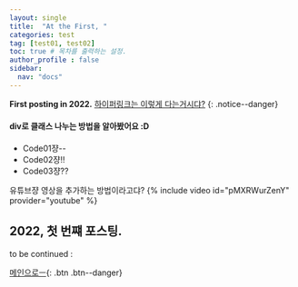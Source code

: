 ```yaml
---
layout: single
title:  "At the First, "
categories: test
tag: [test01, test02]
toc: true # 목차를 출력하는 설정.
author_profile : false
sidebar:
  nav: "docs"
---
```


**First posting in 2022.**   [하이퍼링크는 이렇게 다는거시댜?](https://www.youtube.com/watch?v=OCNdhMsSXUE)
{: .notice--danger}

<div class="notice--success">
  <h4>div로 클래스 나누는 방법을 알아봤어요 :D</h4>
  <ul>
    <li>Code01쟝--</li>
    <li>Code02쟝!!</li>
    <li>Code03쟝??</li>
  </ul>
</div>

  
유튜브쟝 영상을 추가하는 방법이라고댜?
{% include video id="pMXRWurZenY" provider="youtube" %}

## 2022, 첫 번쨰 포스팅.
to be continued :

[메인으로ㅡ](https://crew8264.github.io){: .btn .btn--danger}
